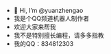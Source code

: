 - 👋 Hi, I’m @yuanzhengao
- 我是个QQ频道机器人制作者
- 欢迎大家来帮我
- 我不是特别擅长编程，请多多指教
- 我的QQ：834812303

<!---
yuanzhengao/yuanzhengao is a ✨ special ✨ repository because its `README.md` (this file) appears on your GitHub profile.
You can click the Preview link to take a look at your changes.
--->
